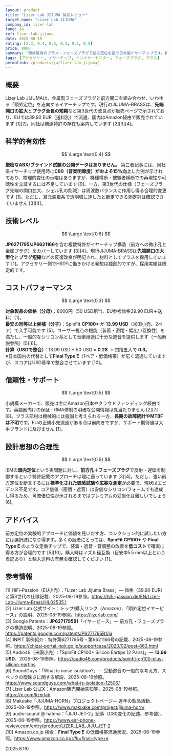 ```yaml
---
layout: product
title: "Lizer Lab JIJUMA 製品レビュー"
target_name: "Lizer Lab JIJUMA"
company_id: lizer-lab
lang: ja
ref: lizer-lab-jijuma
date: 2025-08-19
rating: [2.3, 0.4, 0.6, 0.3, 0.5, 0.5]
price: 8000
summary: "特許取得のブラス・フェーズプラグで前方定位を狙う日本製イヤーチップです。着想は独自ですが、可聴効果の第三者検証は乏しく、より安価で実績のあるシリコン系代替が多数あります"
tags: [アクセサリー, イヤーチップ, インイヤーモニター, フェーズプラグ, ブラス]
permalink: /products/ja/lizer-lab-jijuma/
---
```

## 概要

Lizer Lab JIJUMAは、金属製フェーズプラグと前方開口を組み合わせ、いわゆる「頭外定位」を志向するイヤーチップです。現行のJIJUMA-BRASSは、**先端開口の拡大**と**プラグ全長の短縮**など第3世代の改良点が販売ページで示されており、EUでは39.90 EUR（送料別）で流通、国内はAmazon経由で販売されています [1][2]。同社は関連特許の存在も案内しています [2][3][4]。

## 科学的有効性

$$ \Large \text{0.4} $$

**厳密なABX/ブラインド試験の公開データはありません。** 第三者記事には、同社系イヤーチップ使用時に**C80（音楽明瞭度）がおよそ15%向上**した例が示されており、物理的変化の示唆はありますが、機種横断・被験者横断での再現性や可聴性を立証するには不足しています [9]。一方、第3世代の仕様（フェーズプラグ先端の開口拡大、シェル孔の削減）は周波数バランスに作用し得る合理的変更です [1]。ただし、耳元装着系で透明域に達したと断定できる測定群は確認できていません [3][4]。

## 技術レベル

$$ \Large \text{0.6} $$

**JP6271795/JP6621166**を含む複数特許がイヤーチップ構造（前方への微小孔と金属プラグ）をカバーしています [3][4]。現行JIJUMA-BRASSは**先端開口の大型化**と**プラグ短縮**などの反復改良が明記され、材料としてブラスを採用しています [1]。アクセサリー側でHRTFに働きかける発想は独創的ですが、採用実績は限定的です。

## コストパフォーマンス

$$ \Large \text{0.3} $$

**対象製品の価格（分母）**：8000円（50 USD相当、EU参考価格39.90 EUR＋送料）[1]。  
**最安の同等以上候補（分子）**：SpinFit **CP100+** が **13.99 USD**（米国小売、2ペア）で入手可能です [5]。ユーザー視点の機能（装着・密閉・幅広い互換性）を満たし、一般的なシリコン系として音楽用途に十分な遮音を提供します（一般解説参照）[5][6]。  
**計算（USDで整合）**：13.99 USD ÷ 50 USD = **0.28** → 四捨五入で **0.3**。  
※日本国内の代替として**Final Type E**（1ペア・低価格帯）が広く流通していますが、スコアはUSD基準で整合させています [10]。

## 信頼性・サポート

$$ \Large \text{0.5} $$

小規模メーカーで、販売は主にAmazon日本やクラウドファンディング経由です。英語圏向けの保証・RMA体制の明確な公開情報は見当たりません [2][7][8]。ブラス部材は機械的には強固と考えられる一方、**長期の故障統計やMTBFは不明**です。EUの正規小売流通がある点は前向きですが、サポート期待値は大手ブランドに及びません [1]。

## 設計思想の合理性

$$ \Large \text{0.5} $$

IEMの**頭内定位**という実問題に対し、**前方孔＋フェーズプラグ**で反射・遅延を制御するという特許記載のアプローチは理に適っています [3][4]。ただし、強い前方定位を断言するには**標準化された聴感試験や広範な測定**が必要で、現状はエビデンス不足です。コア価値（密閉・遮音）は安価なシリコン/フォームでも達成し得るため、可聴優位性が示されるまではプレミアムの妥当化は難しいでしょう [6]。

## アドバイス

前方定位の実験的アプローチに価値を見いだす方、コレクション的に試したい方には選択肢になり得ます。多くの読者にとっては、**SpinFit CP100+** や **Final Type E** のような定番チップで、装着・遮音・音調整の改善を**低コスト**で確実に得る方が合理的です [5][10]。購入時はノズル径互換（目安Φ5.5 mm以上という表記あり）と輸入送料の有無を確認してください [1]。

## 参考情報

[1] HiFi-Passion（EU小売）：「Lizer Lab Jijuma Brass」— 価格（39.90 EUR）と第3世代の仕様記載、2025-08-19参照。https://hifi-passion.de/EN/Lizer-Lab-Jijuma-Brass/HL02535.1  
[2] Lizer Lab 公式サイト：トップ/購入リンク（Amazon）、「頭外定位イヤーピース」の説明、2025-08-19参照。https://lizerlab.com/  
[3] Google Patents：**JP6271795B1**「イヤーピース」— 前方孔・フェーズプラグの構造説明、2025-08-19参照。https://patents.google.com/patent/JP6271795B1/ja  
[4] INPIT 事例紹介：特許第6271795号・第6621166号の記載、2025-08-19参照。https://chizai-portal.inpit.go.jp/supportcase/2020/02/post-863.html  
[5] Audio46（米国小売）：「SpinFit CP100+ Silicon Eartips (2 Pairs)」— **13.99 USD**、2025-08-19参照。https://audio46.com/products/spinfit-cp100-plus-silicon-eartips  
[6] SoundGuys：「What is noise isolation?」— 受動遮音の一般的な考え方、スペックの曖昧さに関する解説、2025-08-19参照。https://www.soundguys.com/what-is-isolation-12506/  
[7] Lizer Lab 公式X：Amazon販売開始告知等、2025-08-19参照。https://x.com/lizerlab  
[8] Makuake「JIJUMA-HORN」プロジェクトページ— 近年の製品活動、2025-08-19参照。https://www.makuake.com/project/jijuma-horn/  
[9] audio-sound @ hatena：「JIJU JET-2」記事（C80変化の記述、参考値）、2025-08-19参照。https://www.ear-phone-review.com/entry/product/LIZER_LAB_JIJU_JET-2  
[10] Amazon.co.jp 検索：**Final Type E** の低価格帯流通状況、2025-08-19参照。https://www.amazon.co.jp/s?k=final+type+e

(2025.8.19)

